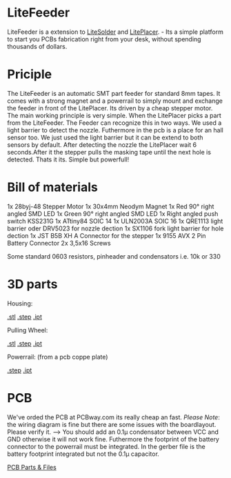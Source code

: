 # LiteFeeder
LiteFeeder is a extension to [LiteSolder](https://github.com/Carinalo93/LiteSolder) and [LitePlacer](https://github.com/jkuusama/LitePlacer-DEV). - Its a simple platform to start you PCBs fabrication right from your desk, without spending thousands of dollars.

# Priciple

The LiteFeeder is an automatic SMT part feeder for standard 8mm tapes. It comes with a strong magnet and a powerrail to simply mount and exchange the feeder in front of the LitePlacer. Its driven by a cheap stepper motor. The main working principle is very simple. When the LitePlacer picks a part from the LiteFeeder. The Feeder can recognize this in two ways. We used a light barrier to detect the nozzle. Futhermore in the pcb is a place for an hall sensor too. We just used the light barrier but it can be extend to both sensors by default. After detecting the nozzle the LitePlacer wait 6 seconds.After it the stepper pulls the masking tape until the next hole is detected. Thats it its. Simple but powerfull! 

# Bill of materials

1x 28byj-48 Stepper Motor
1x 30x4mm Neodym Magnet
1x Red 90° right angled SMD LED
1x Green 90° right angled SMD LED
1x Right angled push switch KSS231G
1x ATtiny84 SOIC 14
1x ULN2003A SOIC 16
1x QRE1113 light barrier oder DRV5023 for nozzle dection
1x SX1106 fork light barrier for hole dection
1x JST B5B XH A Connector for the stepper
1x 9155 AVX 2 Pin Battery Connector
2x 3,5x16 Screws 

Some standard 0603 resistors, pinheader and condensators i.e. 10k or 330

# 3D parts
Housing:

[.stl]() [.step]() [.ipt]()

Pulling Wheel:

[.stl]() [.step]() [.ipt]()

Powerrail: (from a pcb coppe plate)

[.step]() [.ipt]()


# PCB
We've orded the PCB at PCBway.com its really cheap an fast.
*Please Note*: the wiring diagram is fine but there are some issues with the boardlayout. Please verify it. --> You should add an 0.1µ condensator between VCC and GND otherwise it will not work fine. Futhermore the footprint of the battery connector to the powerrail must be integrated. In the gerber file is the battery footprint integrated but not the 0.1µ capacitor. 

[PCB Parts & Files]()







